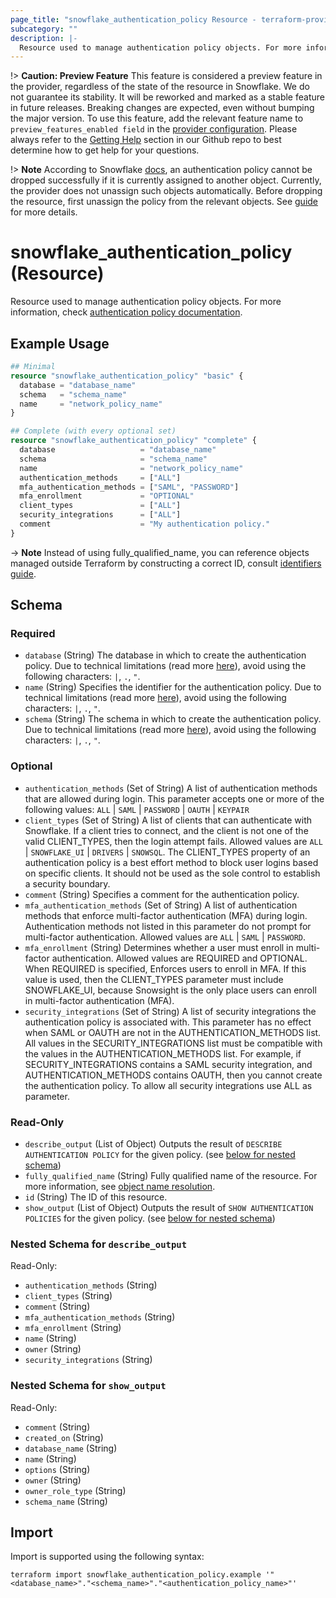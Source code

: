 ```yaml
---
page_title: "snowflake_authentication_policy Resource - terraform-provider-snowflake"
subcategory: ""
description: |-
  Resource used to manage authentication policy objects. For more information, check authentication policy documentation https://docs.snowflake.com/en/sql-reference/sql/create-authentication-policy.
---
```


!> **Caution: Preview Feature** This feature is considered a preview feature in the provider, regardless of the state of the resource in Snowflake. We do not guarantee its stability. It will be reworked and marked as a stable feature in future releases. Breaking changes are expected, even without bumping the major version. To use this feature, add the relevant feature name to `preview_features_enabled field` in the [provider configuration](https://registry.terraform.io/providers/Snowflake-Labs/snowflake/latest/docs#schema). Please always refer to the [Getting Help](https://github.com/Snowflake-Labs/terraform-provider-snowflake?tab=readme-ov-file#getting-help) section in our Github repo to best determine how to get help for your questions.

!> **Note** According to Snowflake [docs](https://docs.snowflake.com/en/sql-reference/sql/drop-authentication-policy#usage-notes), an authentication policy cannot be dropped successfully if it is currently assigned to another object. Currently, the provider does not unassign such objects automatically. Before dropping the resource, first unassign the policy from the relevant objects. See [guide](../guides/unassigning_policies) for more details.

# snowflake_authentication_policy (Resource)

Resource used to manage authentication policy objects. For more information, check [authentication policy documentation](https://docs.snowflake.com/en/sql-reference/sql/create-authentication-policy).

## Example Usage

```terraform
## Minimal
resource "snowflake_authentication_policy" "basic" {
  database = "database_name"
  schema   = "schema_name"
  name     = "network_policy_name"
}

## Complete (with every optional set)
resource "snowflake_authentication_policy" "complete" {
  database                   = "database_name"
  schema                     = "schema_name"
  name                       = "network_policy_name"
  authentication_methods     = ["ALL"]
  mfa_authentication_methods = ["SAML", "PASSWORD"]
  mfa_enrollment             = "OPTIONAL"
  client_types               = ["ALL"]
  security_integrations      = ["ALL"]
  comment                    = "My authentication policy."
}
```

-> **Note** Instead of using fully_qualified_name, you can reference objects managed outside Terraform by constructing a correct ID, consult [identifiers guide](../guides/identifiers#new-computed-fully-qualified-name-field-in-resources).
<!-- TODO(SNOW-1634854): include an example showing both methods-->

<!-- schema generated by tfplugindocs -->
## Schema

### Required

- `database` (String) The database in which to create the authentication policy. Due to technical limitations (read more [here](https://github.com/Snowflake-Labs/terraform-provider-snowflake/blob/main/docs/technical-documentation/identifiers_rework_design_decisions.md#known-limitations-and-identifier-recommendations)), avoid using the following characters: `|`, `.`, `"`.
- `name` (String) Specifies the identifier for the authentication policy. Due to technical limitations (read more [here](https://github.com/Snowflake-Labs/terraform-provider-snowflake/blob/main/docs/technical-documentation/identifiers_rework_design_decisions.md#known-limitations-and-identifier-recommendations)), avoid using the following characters: `|`, `.`, `"`.
- `schema` (String) The schema in which to create the authentication policy. Due to technical limitations (read more [here](https://github.com/Snowflake-Labs/terraform-provider-snowflake/blob/main/docs/technical-documentation/identifiers_rework_design_decisions.md#known-limitations-and-identifier-recommendations)), avoid using the following characters: `|`, `.`, `"`.

### Optional

- `authentication_methods` (Set of String) A list of authentication methods that are allowed during login. This parameter accepts one or more of the following values: `ALL` | `SAML` | `PASSWORD` | `OAUTH` | `KEYPAIR`
- `client_types` (Set of String) A list of clients that can authenticate with Snowflake. If a client tries to connect, and the client is not one of the valid CLIENT_TYPES, then the login attempt fails. Allowed values are `ALL` | `SNOWFLAKE_UI` | `DRIVERS` | `SNOWSQL`. The CLIENT_TYPES property of an authentication policy is a best effort method to block user logins based on specific clients. It should not be used as the sole control to establish a security boundary.
- `comment` (String) Specifies a comment for the authentication policy.
- `mfa_authentication_methods` (Set of String) A list of authentication methods that enforce multi-factor authentication (MFA) during login. Authentication methods not listed in this parameter do not prompt for multi-factor authentication. Allowed values are `ALL` | `SAML` | `PASSWORD`.
- `mfa_enrollment` (String) Determines whether a user must enroll in multi-factor authentication. Allowed values are REQUIRED and OPTIONAL. When REQUIRED is specified, Enforces users to enroll in MFA. If this value is used, then the CLIENT_TYPES parameter must include SNOWFLAKE_UI, because Snowsight is the only place users can enroll in multi-factor authentication (MFA).
- `security_integrations` (Set of String) A list of security integrations the authentication policy is associated with. This parameter has no effect when SAML or OAUTH are not in the AUTHENTICATION_METHODS list. All values in the SECURITY_INTEGRATIONS list must be compatible with the values in the AUTHENTICATION_METHODS list. For example, if SECURITY_INTEGRATIONS contains a SAML security integration, and AUTHENTICATION_METHODS contains OAUTH, then you cannot create the authentication policy. To allow all security integrations use ALL as parameter.

### Read-Only

- `describe_output` (List of Object) Outputs the result of `DESCRIBE AUTHENTICATION POLICY` for the given policy. (see [below for nested schema](#nestedatt--describe_output))
- `fully_qualified_name` (String) Fully qualified name of the resource. For more information, see [object name resolution](https://docs.snowflake.com/en/sql-reference/name-resolution).
- `id` (String) The ID of this resource.
- `show_output` (List of Object) Outputs the result of `SHOW AUTHENTICATION POLICIES` for the given policy. (see [below for nested schema](#nestedatt--show_output))

<a id="nestedatt--describe_output"></a>
### Nested Schema for `describe_output`

Read-Only:

- `authentication_methods` (String)
- `client_types` (String)
- `comment` (String)
- `mfa_authentication_methods` (String)
- `mfa_enrollment` (String)
- `name` (String)
- `owner` (String)
- `security_integrations` (String)


<a id="nestedatt--show_output"></a>
### Nested Schema for `show_output`

Read-Only:

- `comment` (String)
- `created_on` (String)
- `database_name` (String)
- `name` (String)
- `options` (String)
- `owner` (String)
- `owner_role_type` (String)
- `schema_name` (String)

## Import

Import is supported using the following syntax:

```shell
terraform import snowflake_authentication_policy.example '"<database_name>"."<schema_name>"."<authentication_policy_name>"'
```
